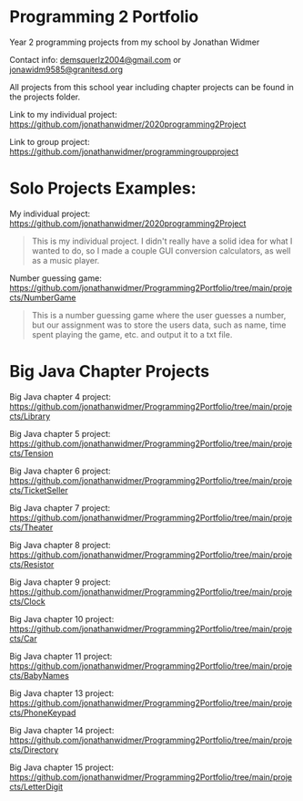 # Programming 2 Portfolio
Year 2 programming projects from my school by Jonathan Widmer

Contact info: demsquerlz2004@gmail.com or jonawidm9585@granitesd.org

All projects from this school year including chapter projects can be found in the projects folder.

Link to my individual project: https://github.com/jonathanwidmer/2020programming2Project

Link  to group project: https://github.com/jonathanwidmer/programmingroupproject

# Solo Projects Examples:

My individual project: https://github.com/jonathanwidmer/2020programming2Project
> This is my individual project. I didn't really have a solid idea for what I wanted to do, so I made a couple GUI conversion calculators, as well as a music player.

Number guessing game: https://github.com/jonathanwidmer/Programming2Portfolio/tree/main/projects/NumberGame
> This is a number guessing game where the user guesses a number, but our assignment was to store the users data, such as name, time spent playing the game, etc. and output it to a txt file.

# Big Java Chapter Projects

Big Java chapter 4 project: https://github.com/jonathanwidmer/Programming2Portfolio/tree/main/projects/Library

Big Java chapter 5 project: https://github.com/jonathanwidmer/Programming2Portfolio/tree/main/projects/Tension

Big Java chapter 6 project: https://github.com/jonathanwidmer/Programming2Portfolio/tree/main/projects/TicketSeller

Big Java chapter 7 project: https://github.com/jonathanwidmer/Programming2Portfolio/tree/main/projects/Theater

Big Java chapter 8 project: https://github.com/jonathanwidmer/Programming2Portfolio/tree/main/projects/Resistor

Big Java chapter 9 project: https://github.com/jonathanwidmer/Programming2Portfolio/tree/main/projects/Clock

Big Java chapter 10 project: https://github.com/jonathanwidmer/Programming2Portfolio/tree/main/projects/Car

Big Java chapter 11 project: https://github.com/jonathanwidmer/Programming2Portfolio/tree/main/projects/BabyNames

Big Java chapter 13 project: https://github.com/jonathanwidmer/Programming2Portfolio/tree/main/projects/PhoneKeypad

Big Java chapter 14 project: https://github.com/jonathanwidmer/Programming2Portfolio/tree/main/projects/Directory

Big Java chapter 15 project: https://github.com/jonathanwidmer/Programming2Portfolio/tree/main/projects/LetterDigit

